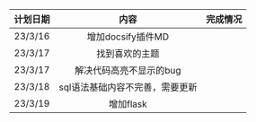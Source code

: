 <!-- 更新计划-->
| 计划日期 |                             内容                             | 完成情况|
| :--: | :----------------------------------------------------------: | :--: |
|  23/3/16   |                     增加docsify插件MD                      |  |
|  23/3/17   |                     找到喜欢的主题                    | |
|  23/3/17   |                     解决代码高亮不显示的bug               |     |
|  23/3/18   |                     sql语法基础内容不完善，需要更新        |    |
|  23/3/19   |                     增加flask            |                    |